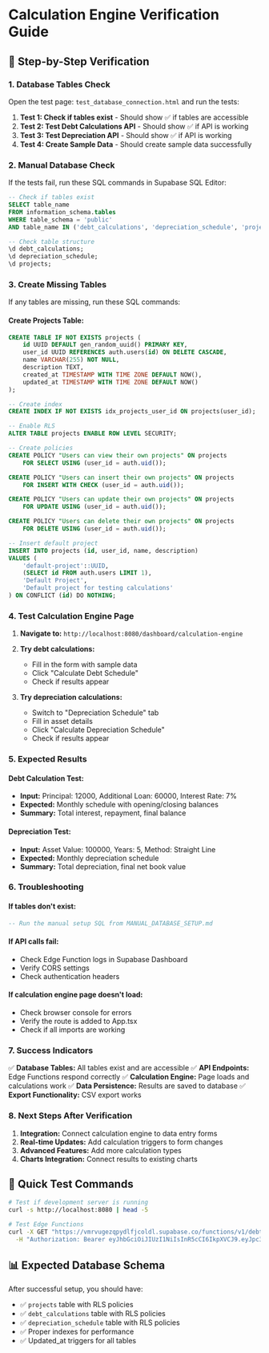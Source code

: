# Calculation Engine Verification Guide

## 🎯 **Step-by-Step Verification**

### 1. **Database Tables Check**

Open the test page: `test_database_connection.html` and run the tests:

1. **Test 1: Check if tables exist** - Should show ✅ if tables are accessible
2. **Test 2: Test Debt Calculations API** - Should show ✅ if API is working
3. **Test 3: Test Depreciation API** - Should show ✅ if API is working
4. **Test 4: Create Sample Data** - Should create sample data successfully

### 2. **Manual Database Check**

If the tests fail, run these SQL commands in Supabase SQL Editor:

```sql
-- Check if tables exist
SELECT table_name 
FROM information_schema.tables 
WHERE table_schema = 'public' 
AND table_name IN ('debt_calculations', 'depreciation_schedule', 'projects');

-- Check table structure
\d debt_calculations;
\d depreciation_schedule;
\d projects;
```

### 3. **Create Missing Tables**

If any tables are missing, run these SQL commands:

#### **Create Projects Table:**
```sql
CREATE TABLE IF NOT EXISTS projects (
    id UUID DEFAULT gen_random_uuid() PRIMARY KEY,
    user_id UUID REFERENCES auth.users(id) ON DELETE CASCADE,
    name VARCHAR(255) NOT NULL,
    description TEXT,
    created_at TIMESTAMP WITH TIME ZONE DEFAULT NOW(),
    updated_at TIMESTAMP WITH TIME ZONE DEFAULT NOW()
);

-- Create index
CREATE INDEX IF NOT EXISTS idx_projects_user_id ON projects(user_id);

-- Enable RLS
ALTER TABLE projects ENABLE ROW LEVEL SECURITY;

-- Create policies
CREATE POLICY "Users can view their own projects" ON projects
    FOR SELECT USING (user_id = auth.uid());

CREATE POLICY "Users can insert their own projects" ON projects
    FOR INSERT WITH CHECK (user_id = auth.uid());

CREATE POLICY "Users can update their own projects" ON projects
    FOR UPDATE USING (user_id = auth.uid());

CREATE POLICY "Users can delete their own projects" ON projects
    FOR DELETE USING (user_id = auth.uid());

-- Insert default project
INSERT INTO projects (id, user_id, name, description) 
VALUES (
    'default-project'::UUID, 
    (SELECT id FROM auth.users LIMIT 1), 
    'Default Project', 
    'Default project for testing calculations'
) ON CONFLICT (id) DO NOTHING;
```

### 4. **Test Calculation Engine Page**

1. **Navigate to:** `http://localhost:8080/dashboard/calculation-engine`
2. **Try debt calculations:**
   - Fill in the form with sample data
   - Click "Calculate Debt Schedule"
   - Check if results appear

3. **Try depreciation calculations:**
   - Switch to "Depreciation Schedule" tab
   - Fill in asset details
   - Click "Calculate Depreciation Schedule"
   - Check if results appear

### 5. **Expected Results**

#### **Debt Calculation Test:**
- **Input:** Principal: 12000, Additional Loan: 60000, Interest Rate: 7%
- **Expected:** Monthly schedule with opening/closing balances
- **Summary:** Total interest, repayment, final balance

#### **Depreciation Test:**
- **Input:** Asset Value: 100000, Years: 5, Method: Straight Line
- **Expected:** Monthly depreciation schedule
- **Summary:** Total depreciation, final net book value

### 6. **Troubleshooting**

#### **If tables don't exist:**
```sql
-- Run the manual setup SQL from MANUAL_DATABASE_SETUP.md
```

#### **If API calls fail:**
- Check Edge Function logs in Supabase Dashboard
- Verify CORS settings
- Check authentication headers

#### **If calculation engine page doesn't load:**
- Check browser console for errors
- Verify the route is added to App.tsx
- Check if all imports are working

### 7. **Success Indicators**

✅ **Database Tables:** All tables exist and are accessible
✅ **API Endpoints:** Edge Functions respond correctly
✅ **Calculation Engine:** Page loads and calculations work
✅ **Data Persistence:** Results are saved to database
✅ **Export Functionality:** CSV export works

### 8. **Next Steps After Verification**

1. **Integration:** Connect calculation engine to data entry forms
2. **Real-time Updates:** Add calculation triggers to form changes
3. **Advanced Features:** Add more calculation types
4. **Charts Integration:** Connect results to existing charts

## 🚀 **Quick Test Commands**

```bash
# Test if development server is running
curl -s http://localhost:8080 | head -5

# Test Edge Functions
curl -X GET "https://vmrvugezqpydlfjcoldl.supabase.co/functions/v1/debt-calculations/default-project/senior_secured" \
  -H "Authorization: Bearer eyJhbGciOiJIUzI1NiIsInR5cCI6IkpXVCJ9.eyJpc3MiOiJzdXBhYmFzZSIsInJlZiI6InZtcnZ1Z2V6cXB5ZGxmamNvbGRsIiwicm9sZSI6ImFub24iLCJpYXQiOjE3NTM4MTgxNTEsImV4cCI6MjA2OTM5NDE1MX0.gG3F0SxaIoCZoM5FhjB4YfrHwQkVBj9BpK94ldl_gBE"
```

## 📊 **Expected Database Schema**

After successful setup, you should have:

- ✅ `projects` table with RLS policies
- ✅ `debt_calculations` table with RLS policies  
- ✅ `depreciation_schedule` table with RLS policies
- ✅ Proper indexes for performance
- ✅ Updated_at triggers for all tables 